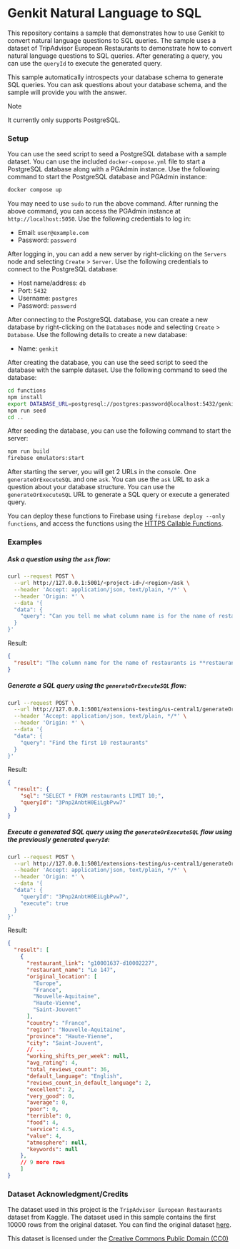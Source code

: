 # Genkit Natural Language to SQL

This repository contains a sample that demonstrates how to use Genkit to convert natural language questions to SQL queries. The sample uses a dataset of TripAdvisor European Restaurants to demonstrate how to convert natural language questions to SQL queries. After generating a query, you can use the `queryId` to execute the generated query.

This sample automatically introspects your database schema to generate SQL queries. You can ask questions about your database schema, and the sample will provide you with the answer.

> [!NOTE]
> It currently only supports PostgreSQL.

### Setup

You can use the seed script to seed a PostgreSQL database with a sample dataset. You can use the included `docker-compose.yml` file to start a PostgreSQL database along with a PGAdmin instance. Use the following command to start the PostgreSQL database and PGAdmin instance:

```bash
docker compose up
```

You may need to use `sudo` to run the above command. After running the above command, you can access the PGAdmin instance at `http://localhost:5050`. Use the following credentials to log in:

- Email: `user@example.com`
- Password: `password`

After logging in, you can add a new server by right-clicking on the `Servers` node and selecting `Create` > `Server`. Use the following credentials to connect to the PostgreSQL database:

- Host name/address: `db`
- Port: `5432`
- Username: `postgres`
- Password: `password`

After connecting to the PostgreSQL database, you can create a new database by right-clicking on the `Databases` node and selecting `Create` > `Database`. Use the following details to create a new database:

- Name: `genkit`

After creating the database, you can use the seed script to seed the database with the sample dataset. Use the following command to seed the database:

```bash
cd functions
npm install
export DATABASE_URL=postgresql://postgres:password@localhost:5432/genkit
npm run seed
cd ..
```

After seeding the database, you can use the following command to start the server:

```bash
npm run build
firebase emulators:start
```

After starting the server, you will get 2 URLs in the console. One `generateOrExecuteSQL` and one `ask`. You can use the `ask` URL to ask a question about your database structure. You can use the `generateOrExecuteSQL` URL to generate a SQL query or execute a generated query.

You can deploy these functions to Firebase using `firebase deploy --only functions`, and access the functions using the [HTTPS Callable Functions](https://firebase.google.com/docs/functions/callable?gen=2nd).

### Examples

##### Ask a question using the `ask` flow:

```bash
curl --request POST \
  --url http://127.0.0.1:5001/<project-id>/<region>/ask \
  --header 'Accept: application/json, text/plain, */*' \
  --header 'Origin: *' \
  --data '{
  "data": {
    "query": "Can you tell me what column name is for the name of restaurants?"
  }
}'
```

Result:

```json
{
  "result": "The column name for the name of restaurants is **restaurant_name**. \n"
}
```

##### Generate a SQL query using the `generateOrExecuteSQL` flow:

```bash
curl --request POST \
  --url http://127.0.0.1:5001/extensions-testing/us-central1/generateOrExecuteSQL \
  --header 'Accept: application/json, text/plain, */*' \
  --header 'Origin: *' \
  --data '{
  "data": {
    "query": "Find the first 10 restaurants"
  }
}'
```

Result:

```json
{
  "result": {
    "sql": "SELECT * FROM restaurants LIMIT 10;",
    "queryId": "3Pnp2AnbtH0EiLgbPvw7"
  }
}
```

##### Execute a generated SQL query using the `generateOrExecuteSQL` flow using the previously generated `queryId`:

```bash
curl --request POST \
  --url http://127.0.0.1:5001/extensions-testing/us-central1/generateOrExecuteSQL \
  --header 'Accept: application/json, text/plain, */*' \
  --header 'Origin: *' \
  --data '{
  "data": {
    "queryId": "3Pnp2AnbtH0EiLgbPvw7",
    "execute": true
  }
}'
```

Result:

```json
{
  "result": [
    {
      "restaurant_link": "g10001637-d10002227",
      "restaurant_name": "Le 147",
      "original_location": [
        "Europe",
        "France",
        "Nouvelle-Aquitaine",
        "Haute-Vienne",
        "Saint-Jouvent"
      ],
      "country": "France",
      "region": "Nouvelle-Aquitaine",
      "province": "Haute-Vienne",
      "city": "Saint-Jouvent",
      // ...
      "working_shifts_per_week": null,
      "avg_rating": 4,
      "total_reviews_count": 36,
      "default_language": "English",
      "reviews_count_in_default_language": 2,
      "excellent": 2,
      "very_good": 0,
      "average": 0,
      "poor": 0,
      "terrible": 0,
      "food": 4,
      "service": 4.5,
      "value": 4,
      "atmosphere": null,
      "keywords": null
    },
    // 9 more rows
    ]
}
```

### Dataset Acknowledgment/Credits

The dataset used in this project is the `TripAdvisor European Restaurants` dataset from Kaggle. The dataset used in this sample contains the first 10000 rows from the original dataset. You can find the original dataset [here](https://www.kaggle.com/datasets/stefanoleone992/tripadvisor-european-restaurants?resource=download).

This dataset is licensed under the [Creative Commons Public Domain (CC0)](https://creativecommons.org/publicdomain/zero/1.0/)
